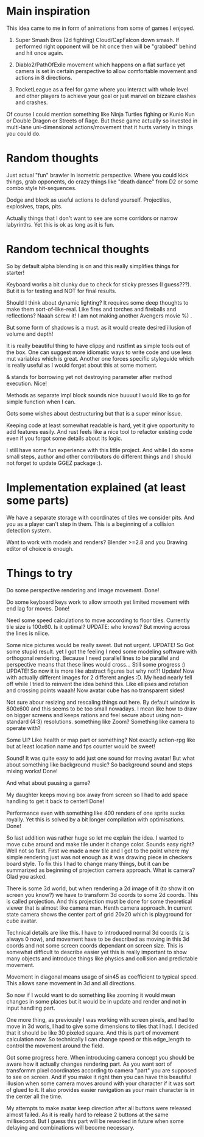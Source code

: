 # Main inspiration

This idea came to me in form of animations from some of games I enjoyed.

1) Super Smash Bros (2d fighting) Cloud/CapFalcon down smash. If performed right opponent will be hit once then will be "grabbed" behind and hit once again.

2) Diablo2/PathOfExile movement which happens on a flat surface yet camera is set in certain perspective to allow comfortable movement and actions in 8 directions.

3) RocketLeague as a feel for game where you interact with whole level and other players to achieve your goal or just marvel on bizzare clashes and crashes.

Of course I could mention something like Ninja Turtles fighing or Kunio Kun or Double Dragon or Streets of Rage. But these game actually so invested in multi-lane uni-dimensional actions/movement that it hurts variety in things you could do.

# Random thoughts

Just actual "fun" brawler in isometric perspective. Where you could kick things, grab opponents, do crazy things like "death dance" from D2 or some combo style hit-sequences.

Dodge and block as useful actions to defend yourself. Projectiles, explosives, traps, pits.

Actually things that I don't want to see are some corridors or narrow labyrinths. Yet this is ok as long as it is fun.

# Random technical thoughts

So by default alpha blending is on and this really simplifies things for starter!

Keyboard works a bit clunky due to check for sticky presses (I guess???). But it is for testing and NOT for final results.

Should I think about dynamic lighting? It requires some deep thoughts to make them sort-of-like-real. Like fires and torches and fireballs and reflections? Naaah screw it! I am not making another Avengers movie %) .

But some form of shadows is a must. as it would create desired illusion of volume and depth!

It is really beautiful thing to have clippy and rustfmt as simple tools out of the box. One can suggest more idiomatic ways to write code and use less mut variables which is great. Another one forces specific styleguide which is really useful as I would forget about this at some moment.

& stands for borrowing yet not destroying parameter after method execution. Nice!

Methods as separate impl block sounds nice buuuut I would like to go for simple function when I can.

Gots some wishes about destructuring but that is a super minor issue.

Keeping code at least somewhat readable is hard, yet it give opportunity to add features easily. And rust feels like a nice tool to refactor existing code even if you forgot some details about its logic.

I still have some fun experience with this little project. And while I do some small steps, author and other contributors do different things and I should not forget to update GGEZ package :).

# Implementation explained (at least some parts)

We have a separate storage with coordinates of tiles we consider pits. And you as a player can't step in them. This is a beginning of a collision detection system.

Want to work with models and renders? Blender >=2.8 and you Drawing editor of choice is enough.

# Things to try

Do some perspective rendering and image movement. Done!

Do some keyboard keys work to allow smooth yet limited movement with end lag for moves. Done!

Need some speed calculations to move according to floor tiles. Currently tile size is 100x60. Is it optimal? UPDATE: who knows? But moving across the lines is niiice.

Some nice pictures would be really sweet. But not urgent. UPDATE! So Got some stupid result. yet I got the feeling I need some modeling software with orthogonal rendering. Because I need parallel lines to be parallel and perspective means that these lines would cross... Still some progress :) UPDATE! So now it is more like abstract figures but why not?! Update! Now with actually different images for 2 different angles :D. My head nearly fell off while I tried to reinvent the idea behind this. Like ellipses and rotation and crossing points waaah! Now avatar cube has no transparent sides!

Not sure abour resizing and rescaling things out here. By default window is 800x600 and this seems to be too small nowadays. I mean like how to draw on bigger screens and keeps rations and feel secure about using non-standard (4:3) resolutions. something like Zoom? Something like camera to operate with?

Some UI? Like health or map part or something? Not exactly action-rpg like but at least location name and fps counter would be sweet!

Sound! It was quite easy to add just one sound for moving avatar! But what about something like background music? So background sound and steps mixing works! Done!

And what about pausing a game?

My daughter keeps moving box away from screen so I had to add space handling to get it back to center! Done!

Performance even with something like 400 renders of one sprite sucks royally. Yet this is solved by a bit longer compilation with optimisations. Done!

So last addition was rather huge so let me explain the idea. I wanted to move cube around and make tile under it change color. Sounds easy right? Well not so fast. First we made a new tile and I got to the point where my simple rendering just was not enough as it was drawing piece in checkers board style. To fix this I had to change many things, but it can be summarized as beginning of projection camera approach. What is camera? Glad you asked.

There is some 3d world, but when rendering a 2d image of it (to show it on screen you know?) we have to transform 3d coords to some 2d coords. This is called projection. And this projection must be done for some theoretical viewer that is almost like camera man. Henth camera approach. In current state camera shows the center part of grid 20x20 which is playground for cube avatar.

Technical details are like this. I have to introduced normal 3d coords (z is always 0 now), and movement have to be described as moving in this 3d coords and not some screen coords dependant on screen size. This is somewhat difficult to describe easier yet this is really important to show many objects and introduce things like physics and collision and predictable movement.

Movement in diagonal means usage of sin45 as coefficient to typical speed. This allows sane movement in 3d and all directions.

So now if I would want to do something like zooming it would mean changes in some places but it would be in update and render and not in input handling part.

One more thing, as previously I was working with screen pixels, and had to move in 3d worls, I had to give some dimensions to tiles that I had. I decided that it should be like 30 pixeled square. And this is part of movement calculation now. So technically I can change speed or this edge_length to control the movement around the field.

Got some progress here. When introducing camera concept you should be aware how it actually changes rendering part. As you want sort of transformm pixel coordinates according to camera "part" you are supposed to see on screen. And if you make it right then you can have this beautiful illusion when some camera moves around with your character if it was sort of glued to it. It also provides easier navigation as your main character is in the center all the time.

My attempts to make avatar keep direction after all buttons were released almost failed. As it is really hard to release 2 buttons at the same millisecond. But I guess this part will be reworked in future when some delaying and combinations will become necessary.